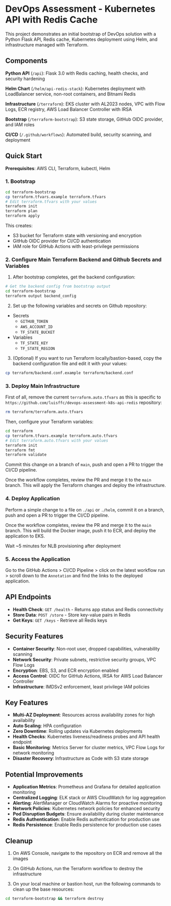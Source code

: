 # DevOps Assessment - Kubernetes API with Redis Cache

This project demonstrates an initial bootstrap of DevOps solution with a Python Flask API, Redis cache, Kubernetes deployment using Helm, and infrastructure managed with Terraform.

## Components

**Python API** (`/api`): Flask 3.0 with Redis caching, health checks, and security hardening

**Helm Chart** (`/helm/api-redis-stack`): Kubernetes deployment with LoadBalancer service, non-root containers, and Bitnami Redis

**Infrastructure** (`/terraform`): EKS cluster with AL2023 nodes, VPC with Flow Logs, ECR registry, AWS Load Balancer Controller with IRSA

**Bootstrap** (`/terraform-bootstrap`): S3 state storage, GitHub OIDC provider, and IAM roles

**CI/CD** (`/.github/workflows`): Automated build, security scanning, and deployment

## Quick Start

**Prerequisites**: AWS CLI, Terraform, kubectl, Helm

### 1. Bootstrap
```bash
cd terraform-bootstrap
cp terraform.tfvars.example terraform.tfvars
# Edit terraform.tfvars with your values
terraform init
terraform plan
terraform apply
```

This creates:
- S3 bucket for Terraform state with versioning and encryption
- GitHub OIDC provider for CI/CD authentication  
- IAM role for GitHub Actions with least-privilege permissions

### 2. Configure Main Terraform Backend and Github Secrets and Variables

1. After bootstrap completes, get the backend configuration:

```bash
# Get the backend config from bootstrap output
cd terraform-bootstrap
terraform output backend_config
```

2. Set up the following variables and secrets on Github repository:
  - Secrets
    - `GITHUB_TOKEN`
    - `AWS_ACCOUNT_ID`
    - `TF_STATE_BUCKET`
  - Variables
    - `TF_STATE_KEY`
    - `TF_STATE_REGION`

3. (Optional) If you want to run Terraform locally/bastion-based, copy the backend configuration file and edit it with your values:

```bash
cp terraform/backend.conf.example terraform/backend.conf
```

### 3. Deploy Main Infrastructure

First of all, remove the current `terraform.auto.tfvars` as this is specific to `https://github.com/luisffc/devops-assessment-k8s-api-redis` repository:

```bash
rm terraform/terraform.auto.tfvars
```

Then, configure your Terraform variables:

```bash
cd terraform
cp terraform.tfvars.example terraform.auto.tfvars
# Edit terraform.auto.tfvars with your values
terraform init
terraform fmt
terraform validate
```

Commit this change on a branch of `main`, push and open a PR to trigger the CI/CD pipeline.

Once the workflow completes, review the PR and merge it to the `main` branch. This will apply the Terraform changes and deploy the infrastructure.

### 4. Deploy Application

Perform a simple change to a file on `./api` or `./helm`, commit it on a branch, push and open a PR to trigger the CI/CD pipeline.

Once the workflow completes, review the PR and merge it to the `main` branch. This will build the Docker image, push it to ECR, and deploy the application to EKS.

Wait ~5 minutes for NLB provisioning after deployment

### 5. Access the Application

Go to the GitHub Actions > CI/CD Pipeline > click on the latest workflow run > scroll down to the `Annotation` and find the links to the deployed application.

## API Endpoints

- **Health Check**: `GET /health` - Returns app status and Redis connectivity
- **Store Data**: `POST /store` - Store key-value pairs in Redis
- **Get Keys**: `GET /keys` - Retrieve all Redis keys

## Security Features

- **Container Security**: Non-root user, dropped capabilities, vulnerability scanning
- **Network Security**: Private subnets, restrictive security groups, VPC Flow Logs  
- **Encryption**: EBS, S3, and ECR encryption enabled
- **Access Control**: OIDC for GitHub Actions, IRSA for AWS Load Balancer Controller
- **Infrastructure**: IMDSv2 enforcement, least privilege IAM policies

## Key Features

- **Multi-AZ Deployment**: Resources across availability zones for high availability
- **Auto Scaling**: HPA configuration
- **Zero Downtime**: Rolling updates via Kubernetes deployments
- **Health Checks**: Kubernetes liveness/readiness probes and API health endpoint
- **Basic Monitoring**: Metrics Server for cluster metrics, VPC Flow Logs for network monitoring
- **Disaster Recovery**: Infrastructure as Code with S3 state storage

## Potential Improvements

- **Application Metrics**: Prometheus and Grafana for detailed application monitoring
- **Centralized Logging**: ELK stack or AWS CloudWatch for log aggregation
- **Alerting**: AlertManager or CloudWatch Alarms for proactive monitoring
- **Network Policies**: Kubernetes network policies for enhanced security
- **Pod Disruption Budgets**: Ensure availability during cluster maintenance
- **Redis Authentication**: Enable Redis authentication for production use
- **Redis Persistence**: Enable Redis persistence for production use cases

## Cleanup

1. On AWS Console, navigate to the repository on ECR and remove all the images

2. On GitHub Actions, run the Terraform workflow to destroy the infrastructure

3. On your local machine or bastion host, run the following commands to clean up the base resources:

```bash
cd terraform-bootstrap && terraform destroy
```
